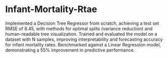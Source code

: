 # Infant-Mortality-Rtae
Implemented a Decision Tree Regressor from scratch, achieving a test set RMSE of 8.45, with methods for optimal 
splits (variance reduction) and human-readable tree visualization. 
Trained and evaluated the model on a dataset with N samples, improving interpretability and forecasting 
accuracy for infant mortality rates.
Benchmarked against a Linear Regression model, demonstrating a 55% improvement in predictive performance.
